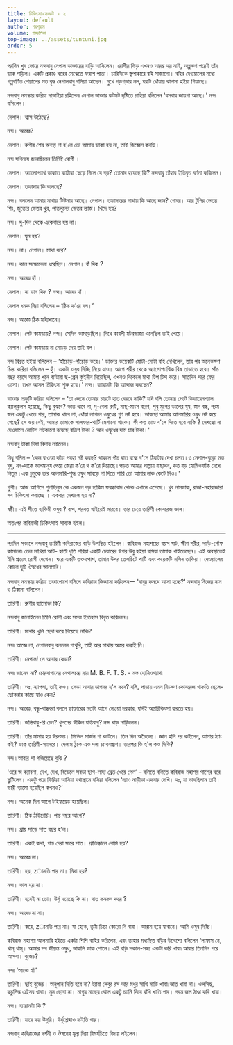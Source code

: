 ```yaml
---
title: চিকিৎসা-সংকট - ২
layout: default
author: পরশুরাম
volume: গড্ডলিকা
top-image: ../assets/tuntuni.jpg
order: 5
---
```


পরদিন খুব ভোরে নন্দবাবু নেপাল ডাক্তারের বাড়ি আসিলেন। রোগীর ভিড় এখনও আরম্ভ হয় নাই, অল্পক্ষণ পরেই তাঁর ডাক পড়িল। একটি প্রকাণ্ড ঘরের মেঝেতে ফরাশ পাতা। চারিদিকে স্তূপাকারে বহি সাজানো। বহির দেওয়ালের মধ্যে গল্পবর্ণিত শেয়ালের মত বৃদ্ধ নেপালবাবু বসিয়া আছেন। মুখে গড়গড়ার নল, ঘরটি ধোঁয়ায় ঝাপসা হইয়া গিয়াছে। 

নন্দবাবু নমস্কার করিয়া দাড়াইয়া রহিলেন৷ নেপাল ডাক্তার কটমট দৃষ্টিতে চাহিয়া বলিলেন 'বসবার জায়গা আছে।' নন্দ বসিলেন। 

নেপাল। শ্বাস উঠেছে? 

নন্দ। আজ্ঞে? 

নেপাল। রুগীর শেষ অবস্থা না হ'লে তো আমায় ডাকা হয় না, তাই জিজ্ঞেস করছি। 

নন্দ সবিনয়ে জানাইলেন তিনিই রোগী । 

নেপাল। অ্যালোপ্যাথ ডাকাত ব্যাটারা ছেড়ে দিলে যে বড়? তোমার হয়েছে কি? নন্দবাবু তাঁহার ইতিবৃত্ত বর্ণনা করিলেন। 

নেপাল। তফাদার কি বলেছে?
 
নন্দ। বললেন আমার মাথায় টিউমার আছে। 
নেপাল। তফাদারের মাথায় কি আছে জান? গোবর। আর টুপির ভেতর শিং, জুতোর ভেতর খুর, পাতলুনের ভেতর ল্যাজ। খিদে হয়?
 
নন্দ। দু-দিন থেকে একেবারে হয় না। 

নেপাল। ঘুম হয়? 

নন্দ। না। 
নেপাল। মাথা ধরে? 

নন্দ। কাল সন্ধ্যেবেলা ধরেছিল। 
নেপাল। বাঁ দিক ? 

নন্দ। আজ্ঞে হাঁ । 

নেপাল। না ডান দিক ? 
নন্দ। আজ্ঞে হাঁ । 

নেপাল ধমক দিয়া বলিলেন – ‘ঠিক ক'রে বল।’ 

নন্দ। আজ্ঞে ঠিক মধ্যিখানে। 

নেপাল। পেট কামড়ায়? 
নন্দ। সেদিন কামড়েছিল। নিধে কাবলী মটরভাজা এনেছিল তাই খেয়ে।

নেপাল। পেট কামড়ায় না মোচড় দেয় তাই বল ৷ 

নন্দ বিব্রত হইয়া বলিলেন – ‘হাঁচোড়-পাঁচোড় করে।' 
ডাক্তার কয়েকটি মোটা-মোটা বহি দেখিলেন, তার পর অনেকক্ষণ চিন্তা করিয়া বলিলেন – হুঁ। একটা ওষুধ দিচ্ছি নিয়ে যাও। আগে শরীর থেকে অ্যালোপ্যাথিক বিষ তাড়াতে হবে। পাঁচ বছর বয়সে আমায় খুনে ব্যাটারা ছ-গ্রেন কুইনীন দিয়েছিল, এখনও বিকেলে মাথা টিপ টিপ করে। সাতদিন পরে ফের এসো। তখন আসল চিকিৎসা শুরু হবে।' 
নন্দ। ব্যারামটা কি আন্দাজ করছেন? 

ডাক্তার ভ্রূকুটি করিয়া বলিলেন – ‘তা জেনে তোমার চারটে হাত বেরবে নাকি? যদি বলি তোমার পেটে ডিফারেনশ্যাল ক্যাল্‌কুলস হয়েছে, কিছু বুঝবে? ভাত খাবে না, দু-বেলা রুটি, মাছ-মাংস বারণ, শুধু মুগের ডালের যূষ, স্নান বন্ধ, গরম জল একটু খেতে পার, তামাক খাবে না, ধোঁয়া লাগলে ওষুধের গুণ নষ্ট হবে। ভাবছো আমার আলমারির ওষুধ নষ্ট হয়ে গেছে? সে ভয় নেই, আমার তামাকে সালফার-থার্টি মেশানো থাকে। ফী কত তাও ব'লে দিতে হবে নাকি ? দেখছো না দেওয়ালে নোটিস লটকানো রয়েছে বত্রিশ টাকা ? আর ওষুধের দাম চার টাকা।' 

নন্দবাবু টাকা দিয়া বিদায় লইলেন।

নিধু বলিল – 'কেন বাওআ কাঁচা পয়হা নষ্ট করছ? থাকলে পাঁচ রাত বক্সে ব'সে ঠিয়াটার দেখা চলত ৷ ও নেপাল-বুড়ো মস্ত ঘুঘু, নন্-দাকে ভালমানুষ পেয়ে জেরা ক'রে থ ক'রে দিয়েছে ৷ পড়ত আমার পাল্লায় বাছাধন, কত বড় হোমিওফাঁক দেখে নিতুম ৷ এক চুমুকে তার আলমারি-শুদ্ধ ওষুধ সাবড়ে না দিতে পারি তো আমার নাক কেটে দিও।' 

গুপী। আজ আপিসে শুনছিলুম কে একজন বড় হাকিম ফরক্কাবাদ থেকে এখানে এসেছে। খুব নামডাক, রাজা-মহারাজারা সব চিকিৎসা করাচ্ছে । একবার দেখালে হয় না? 

ষষ্ঠী। এই শীতে হাকিমী ওষুধ ? বাপ, শরবত খাইয়েই মারবে। 
তার চেয়ে তারিণী কোবরেজ ভাল।

অতঃপর কবিরাজী চিকিৎসাই সাব্যস্ত হইল। 

***

পরদিন সকালে নন্দবাবু তারিণী কবিরাজের বাড়ি উপস্থিত হইলেন। কবিরাজ মহাশয়ের বয়স ষাট, ক্ষীণ শরীর, দাড়ি-গোঁফ কামানো৷ তেল মাখিয়া আট- হাতী ধুতি পরিয়া একটি চেয়ারের উপর উবু হইয়া বসিয়া তামাক খাইতেছেন। এই অবস্থাতেই ইনি প্রত্যহ রোগী দেখেন। ঘরে একটি তক্তাপোশ, তাহার উপর তেলচিটে পাটি এবং কয়েকটি মলিন তাকিয়া। দেওয়ালের কোলে দুটি ঔষধের আলমারি।
 
নন্দবাবু নমস্কার করিয়া তক্তাপোশে বসিলে কবিরাজ জিজ্ঞাসা করিলেনー 'বাবুর কনথে আসা হচ্চে?' নন্দবাবু নিজের নাম ও ঠিকানা বলিলেন। 

তারিণী। রুগীর ব্যামোডা কি? 

নন্দবাবু জানাইলেন তিনি রোগী এবং সমস্ত ইতিহাস বিবৃত করিলেন। 

তারিণী। মাথার খুলি ছেদা করে দিয়েছে নাকি? 

নন্দ৷ আজ্ঞে না, নেপালবাবু বললেন পাথুরি, তাই আর মাথায় অস্তর করাই নি। 

তারিণী। নেপাল! সে আবার কেডা? 

নন্দ৷ জানেন না? চোরবাগানের নেপালচন্দ্র রায় M. B. F. T. S. - মস্ত হোমিওপ্যাথ৷ 

তারিণী। অঃ, ন্যাপলা, তাই কও। সেডা আবার ডাগদর হ'ল কবে? বলি, পাড়ায় এমন বিচক্ষণ কোবরেজ থাকতি ছেলে-ছোকরার কাছে যাও কেন? 

নন্দ। আজ্ঞে, বন্ধু-বান্ধবরা বললে ডাক্তারের মতটা আগে নেওয়া দরকার, যদিই অস্ত্রচিকিৎসা করতে হয়। 

তারিণী। জন্তিবাবু-রি চেন? খুলনের উকিল যন্তিবাবু? নন্দ ঘাড় নাড়িলেন।
 
তারিণী। তাঁর মামার হয় উরুস্তম্ভ। সিভিল সার্জন পা কাটলে। তিন দিন অচৈতন্য। জ্ঞান হলি পর কইলেন, আমার ঠ্যাং কই? ডাক্ তারিণী-স্যানরে। দেলাম ঠুকে এক দলা চ্যাবনপ্রাশ। তারপর কি হ'ল কও দিকি?

নন্দ ৷ আবার পা গজিয়েছে বুঝি ? 

‘ওরে অ ক্যাবলা, দেখ, দেখ, বিড়েলে সবড়া ছাগ-লাদ্য ঘ্রেত খেয়ে গেল’ – বলিতে বলিতে কবিরাজ মহাশয় পাশের ঘরে ছুটিলেন। একটু পরে ফিরিয়া আসিয়া যথাস্থানে বসিয়া বলিলেন ‘দ্যাও নাড়ীডা একবার দেখি। হঃ, যা ভাবছিলাম তাই। ভারী ব্যামো হয়েছিল কখনও?’ 

নন্দ। অনেক দিন আগে টাইফয়েড হয়েছিল। 

তারিণী। ঠিক ঠাউরেচি। পাচ বছর আগে? 

নন্দ। প্রায় সাড়ে সাত বছর হ'ল। 

তারিণী। একই কথা, পাচ দেরা সারে সাত। প্রাতিক্কালে বোমি হয়?
 
নন্দ। আজ্ঞে না। 

তারিণী। হয়, zানতি পার না। নিদ্ৰা হয়?
 
নন্দ। ভাল হয় না ৷ 

তারিণী। হবেই না তো। উর্ধু হয়েছে কি না। দাত কনকন করে ? 

নন্দ। আজ্ঞে না না।
 
তারিণী। করে, zানতি পার না। যা হোক, তুমি চিন্তা কোরো নি বাবা। আরাম হয়ে যাবানে। আমি ওষুধ দিচ্চি।
 
কবিরাজ মহাশয় আলমারি হইতে একটা শিশি বাহির করিলেন, এবং তাহার মধ্যস্থিত বড়ির উদ্দেশ্যে বলিলেন ‘লাফাস নে, থাম্ থাম্। আমার সব জীয়ন্ত ওষুধ, ডাকলি ডাক শোনে। এই বড়ি সকাল-সন্ধ্য একটা করি খাবা৷ আবার তিনদিন পরে আসবা। বুজেচ? 

নন্দ৷ ‘আজ্ঞে হাঁ৷’ 

তারিণী। ছাই বুজেচ। অনুপান দিতি হবে না? ট্যাবা লেবুর রস আর মধুর সাথি মাড়ি খাবা৷ ভাত খাবা না। ওলসিদ্ধ, কচুসিদ্ধ এইসব খাবা। নুন ছোবা না। মাগুর মাছের ঝোল একটু চ্যানি দিয়ে রাঁধি খাতি পার। গরম জল ঠাণ্ডা করি খাবা।   

নন্দ। ব্যারামটা কি ? 
 
তারিণী। যারে কয় উদুরি। উর্ধুশ্লেষ্মাও কইতি পার। 

নন্দবাবু কবিরাজের দর্শনী ও ঔষধের মূল্য দিয়া বিমর্ষচিত্তে বিদায় লইলেন।
